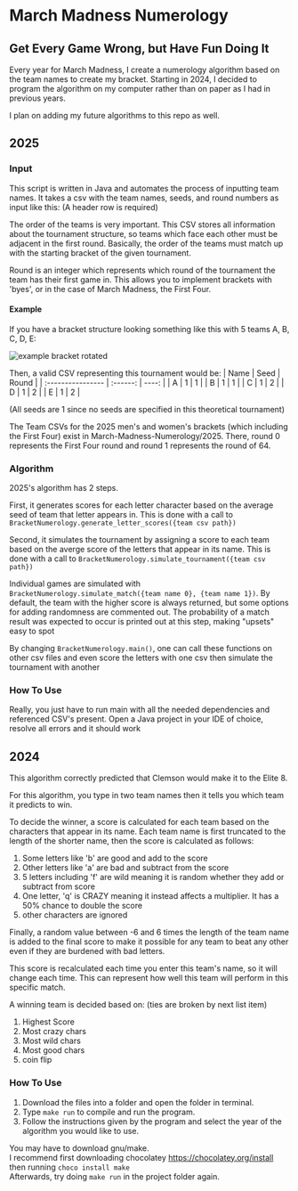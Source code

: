 # March Madness Numerology
## Get Every Game Wrong, but Have Fun Doing It

Every year for March Madness, I create a numerology algorithm based on the team names to create my bracket. 
Starting in 2024, I decided to program the algorithm on my computer rather than on paper as I had in previous years.

I plan on adding my future algorithms to this repo as well.

## 2025
### Input
This script is written in Java and automates the process of inputting team names.
It takes a csv with the team names, seeds, and round numbers as input like this: (A header row is required)

The order of the teams is very important. This CSV stores all information about the tournament structure, so teams which face each other must be adjacent in the first round.
Basically, the order of the teams must match up with the starting bracket of the given tournament.

Round is an integer which represents which round of the tournament the team has their first game in. This allows you to implement brackets with 'byes', or in the case of March Madness, the First Four.

#### Example
If you have a bracket structure looking something like this with 5 teams A, B, C, D, E:

![example bracket rotated](https://github.com/user-attachments/assets/6602a69d-4e48-421b-8b61-2ca2e5fa0198)

Then, a valid CSV representing this tournament would be:
| Name              | Seed | Round |
| :---------------- | :------: | ----: |
| A        |   1   | 1 |
| B           |   1   | 1 |
| C        |   1   | 2 |
| D           |   1   | 2 |
| E        |   1   | 2 |

(All seeds are 1 since no seeds are specified in this theoretical tournament)


The Team CSVs for the 2025 men's and women's brackets (which including the First Four) exist in March-Madness-Numerology/2025. There, round 0 represents the First Four round and round 1 represents the round of 64.

### Algorithm
2025's algorithm has 2 steps.

First, it generates scores for each letter character based on the average seed of team that letter appears in.
This is done with a call to `BracketNumerology.generate_letter_scores({team csv path})`

Second, it simulates the tournament by assigning a score to each team based on the averge score of the letters that appear in its name.
This is done with a call to `BracketNumerology.simulate_tournament({team csv path})`

Individual games are simulated with `BracketNumerology.simulate_match({team name 0}, {team name 1})`. By default, the team with the higher score is always returned, 
but some options for adding randomness are commented out. The probability of a match result was expected to occur is printed out at this step, making "upsets" easy to spot

By changing `BracketNumerology.main()`, one can call these functions on other csv files and even score the letters with one csv then simulate the tournament with another

### How To Use
Really, you just have to run main with all the needed dependencies and referenced CSV's present. 
Open a Java project in your IDE of choice, resolve all errors and it should work


## 2024
This algorithm correctly predicted that Clemson would make it to the Elite 8.

For this algorithm, you type in two team names then it tells you which team it predicts to win.

To decide the winner, a score is calculated for each team based on the characters that appear in its name.
Each team name is first truncated to the length of the shorter name, then the score is calculated as follows: 
1. Some letters like 'b' are good and add to the score
2. Other letters like 'a' are bad and subtract from the score
3. 5 letters including 'f' are wild meaning it is random whether they add or subtract from score
4. One letter, 'q' is CRAZY meaning it instead affects a multiplier. It has a 50% chance to double the score
5. other characters are ignored

Finally, a random value between -6 and 6 times the length of the team name is added to the final score to make it possible for any team to beat any other 
even if they are burdened with bad letters.

This score is recalculated each time you enter this team's name, so it will change each time. 
This can represent how well this team will perform in this specific match.

A winning team is decided based on: (ties are broken by next list item)
1. Highest Score
2. Most crazy chars
3. Most wild chars
4. Most good chars
5. coin flip

### How To Use
1. Download the files into a folder and open the folder in terminal.
2. Type `make run` to compile and run the program.
3. Follow the instructions given by the program and select the year of the algorithm you would like to use.

You may have to download gnu/make.\
I recommend first downloading chocolatey https://chocolatey.org/install 
then running `choco install make`\
Afterwards, try doing `make run` in the project folder again.
